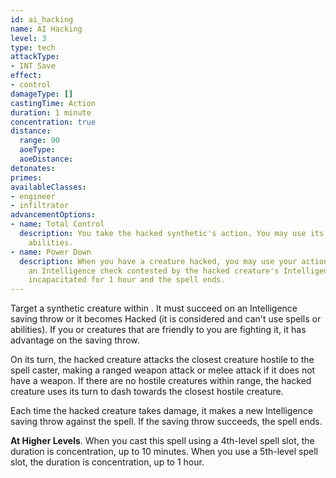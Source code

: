 ```yaml
---
id: ai_hacking
name: AI Hacking
level: 3
type: tech
attackType:
- INT Save
effect:
- control
damageType: []
castingTime: Action
duration: 1 minute
concentration: true
distance:
  range: 90
  aoeType: 
  aoeDistance: 
detonates: 
primes: 
availableClasses:
- engineer
- infiltrator
advancementOptions:
- name: Total Control
  description: You take the hacked synthetic's action. You may use its spells and
    abilities.
- name: Power Down
  description: When you have a creature hacked, you may use your action to attempt to shut it down. To do so, make
    an Intelligence check contested by the hacked creature's Intelligence check. If you win the contest, the creature becomes
    incapacitated for 1 hour and the spell ends.
---
```

Target a synthetic creature within <me-distance length="90" />. It must succeed on an Intelligence saving throw or it becomes Hacked (it is considered
<me-condition id="charmed"/> and can't use spells or abilities). If you or creatures that are friendly to you are fighting it, it has advantage
on the saving throw.

On its turn, the hacked creature attacks the closest creature hostile to the spell caster, making a ranged weapon
attack or melee attack if it does not have a weapon. If there are no hostile creatures within range, the hacked
creature uses its turn to dash towards the closest hostile creature.

Each time the hacked creature takes damage, it makes a new Intelligence saving throw against the spell. If the saving throw
succeeds, the spell ends.

__At Higher Levels__. When you cast this spell using a 4th-level spell slot, the duration is concentration, up to 10
minutes. When you use a 5th-level spell slot, the duration is concentration, up to 1 hour.
